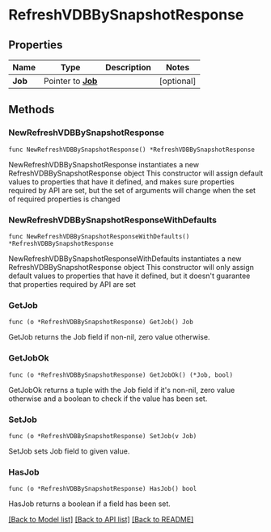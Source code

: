 # RefreshVDBBySnapshotResponse

## Properties

Name | Type | Description | Notes
------------ | ------------- | ------------- | -------------
**Job** | Pointer to [**Job**](Job.md) |  | [optional] 

## Methods

### NewRefreshVDBBySnapshotResponse

`func NewRefreshVDBBySnapshotResponse() *RefreshVDBBySnapshotResponse`

NewRefreshVDBBySnapshotResponse instantiates a new RefreshVDBBySnapshotResponse object
This constructor will assign default values to properties that have it defined,
and makes sure properties required by API are set, but the set of arguments
will change when the set of required properties is changed

### NewRefreshVDBBySnapshotResponseWithDefaults

`func NewRefreshVDBBySnapshotResponseWithDefaults() *RefreshVDBBySnapshotResponse`

NewRefreshVDBBySnapshotResponseWithDefaults instantiates a new RefreshVDBBySnapshotResponse object
This constructor will only assign default values to properties that have it defined,
but it doesn't guarantee that properties required by API are set

### GetJob

`func (o *RefreshVDBBySnapshotResponse) GetJob() Job`

GetJob returns the Job field if non-nil, zero value otherwise.

### GetJobOk

`func (o *RefreshVDBBySnapshotResponse) GetJobOk() (*Job, bool)`

GetJobOk returns a tuple with the Job field if it's non-nil, zero value otherwise
and a boolean to check if the value has been set.

### SetJob

`func (o *RefreshVDBBySnapshotResponse) SetJob(v Job)`

SetJob sets Job field to given value.

### HasJob

`func (o *RefreshVDBBySnapshotResponse) HasJob() bool`

HasJob returns a boolean if a field has been set.


[[Back to Model list]](../README.md#documentation-for-models) [[Back to API list]](../README.md#documentation-for-api-endpoints) [[Back to README]](../README.md)


